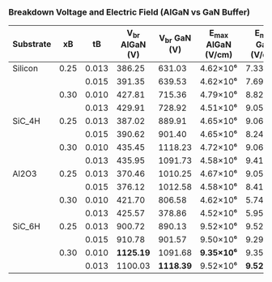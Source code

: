 ###  Breakdown Voltage and Electric Field (AlGaN vs GaN Buffer)

| Substrate | xB   | tB   | V<sub>br</sub> AlGaN (V) | V<sub>br</sub> GaN (V) | E<sub>max</sub> AlGaN (V/cm) | E<sub>max</sub> GaN (V/cm) |
|-----------|------|------|---------------------------|--------------------------|-------------------------------|-----------------------------|
| Silicon   | 0.25 | 0.013 | 386.25                    | 631.03                   | 4.62×10⁶                     | 7.33×10⁶                   |
|           |      | 0.015 | 391.35                    | 639.53                   | 4.62×10⁶                     | 7.69×10⁶                   |
|           | 0.30 | 0.010 | 427.81                    | 715.36                   | 4.79×10⁶                     | 8.82×10⁶                   |
|           |      | 0.013 | 429.91                    | 728.92                   | 4.51×10⁶                     | 9.05×10⁶                   |
| SiC_4H    | 0.25 | 0.013 | 387.02                    | 889.91                   | 4.65×10⁶                     | 9.06×10⁶                   |
|           |      | 0.015 | 390.62                    | 901.40                   | 4.65×10⁶                     | 8.24×10⁶                   |
|           | 0.30 | 0.010 | 435.45                    | 1118.23                  | 4.72×10⁶                     | 9.06×10⁶                   |
|           |      | 0.013 | 435.95                    | 1091.73                  | 4.58×10⁶                     | 9.41×10⁶                   |
| Al2O3     | 0.25 | 0.013 | 370.46                    | 1010.25                  | 4.67×10⁶                     | 9.05×10⁶                   |
|           |      | 0.015 | 376.12                    | 1012.58                  | 4.58×10⁶                     | 8.41×10⁶                   |
|           | 0.30 | 0.010 | 421.70                    | 806.58                   | 4.62×10⁶                     | 5.74×10⁶                   |
|           |      | 0.013 | 425.57                    | 378.86                   | 4.52×10⁶                     | 5.95×10⁶                   |
| SiC_6H    | 0.25 | 0.013 | 900.72                    | 890.13                   | 9.52×10⁶                     | 9.52×10⁶                   |
|           |      | 0.015 | 910.78                    | 901.57                   | 9.50×10⁶                     | 9.29×10⁶               |
|           | 0.30 | 0.010 | **1125.19**               | 1091.68                  | **9.35×10⁶**                  | 9.35×10⁶                       |
|           |      | 0.013 | 1100.03                   | **1118.39**              | 9.52×10⁶                   | **9.52×10⁶**                     |
